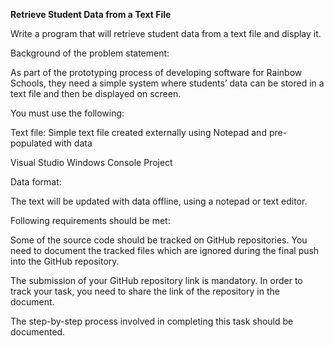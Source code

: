**Retrieve Student Data from a Text File**


Write a program that will retrieve student data from a text file and display it.

Background of the problem statement:

As part of the prototyping process of developing software for Rainbow Schools, they need a simple system where students’ data can be stored in a text file and then be displayed on screen.

You must use the following:

Text file: Simple text file created externally using Notepad and pre-populated with data

Visual Studio Windows Console Project

Data format:

The text will be updated with data offline, using a notepad or text editor.

Following requirements should be met:

Some of the source code should be tracked on GitHub repositories. You need to document the tracked files which are ignored during the final push into the GitHub repository.

The submission of your GitHub repository link is mandatory. In order to track your task, you need to share the link of the repository in the document.

The step-by-step process involved in completing this task should be documented.

